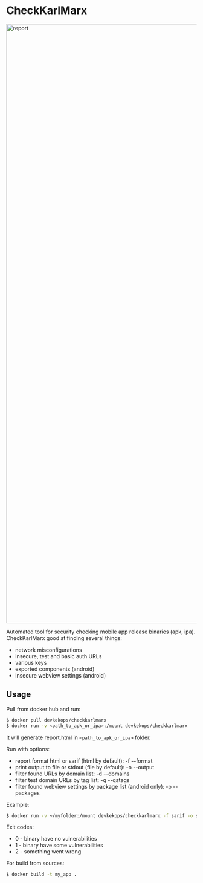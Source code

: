 CheckKarlMarx
=========================================

<img width="1586" alt="report" src="https://user-images.githubusercontent.com/82981657/123410858-734c2180-d5b8-11eb-900d-99cce750b105.png">

Automated tool for security checking mobile app release binaries (apk, ipa). 
CheckKarlMarx good at finding several things:
* network misconfigurations
* insecure, test and basic auth URLs
* various keys
* exported components (android)
* insecure webview settings (android)


Usage
-------------

Pull from docker hub and run:

```sh
$ docker pull devkekops/checkkarlmarx
$ docker run -v <path_to_apk_or_ipa>:/mount devkekops/checkkarlmarx
```

It will generate report.html in ```<path_to_apk_or_ipa>``` folder.

Run with options:
* report format html or sarif (html by default): -f --format
* print output to file or stdout (file by default): -o --output
* filter found URLs by domain list: -d --domains
* filter test domain URLs by tag list: -q --qatags
* filter found webview settings by package list (android only): -p --packages

Example:
```sh
$ docker run -v ~/myfolder:/mount devkekops/checkkarlmarx -f sarif -o stdout -d mycompany.com -q qa test dev stage -p com.mycompany com.example
```

Exit codes:
* 0 - binary have no vulnerabilities
* 1 - binary have some vulnerabilities
* 2 - something went wrong

For build from sources:
```sh
$ docker build -t my_app .
```

